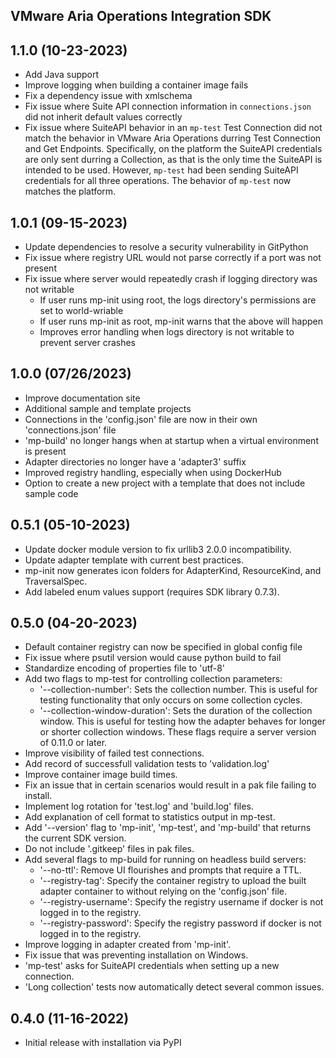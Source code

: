 VMware Aria Operations Integration SDK
--------------------------------------
## 1.1.0 (10-23-2023)
* Add Java support
* Improve logging when building a container image fails
* Fix a dependency issue with xmlschema
* Fix issue where Suite API connection information in `connections.json` did not inherit
  default values correctly
* Fix issue where SuiteAPI behavior in an `mp-test` Test Connection did not match the
  behavior in VMware Aria Operations durring Test Connection and Get Endpoints. Specifically, 
  on the platform the SuiteAPI credentials are only sent durring a Collection, as that is the
  only time the SuiteAPI is intended to be used. However, `mp-test` had been sending SuiteAPI 
  credentials for all three operations. The behavior of `mp-test` now matches the platform.


## 1.0.1 (09-15-2023)
* Update dependencies to resolve a security vulnerability in GitPython
* Fix issue where registry URL would not parse correctly if a port was not present
* Fix issue where server would repeatedly crash if logging directory was not writable
  * If user runs mp-init using root, the logs directory's permissions are set to world-wriable
  * If user runs mp-init as root, mp-init warns that the above will happen
  * Improves error handling when logs directory is not writable to prevent server crashes

## 1.0.0 (07/26/2023)
* Improve documentation site
* Additional sample and template projects
* Connections in the 'config.json' file are now in their own 'connections.json' file
* 'mp-build' no longer hangs when at startup when a virtual environment is present
* Adapter directories no longer have a 'adapter3' suffix
* Improved registry handling, especially when using DockerHub
* Option to create a new project with a template that does not include sample code

## 0.5.1 (05-10-2023) 
* Update docker module version to fix urllib3 2.0.0 incompatibility.
* Update adapter template with current best practices.
* mp-init now generates icon folders for AdapterKind, ResourceKind, and TraversalSpec.
* Add labeled enum values support (requires SDK library 0.7.3).

## 0.5.0 (04-20-2023)
* Default container registry can now be specified in global config file
* Fix issue where psutil version would cause python build to fail
* Standardize encoding of properties file to 'utf-8'
* Add two flags to mp-test for controlling collection parameters:
  * '--collection-number': Sets the collection number. This is useful for testing functionality that only occurs on some collection cycles.
  * '--collection-window-duration': Sets the duration of the collection window. This is useful for testing how the adapter behaves for longer or shorter collection windows.
  These flags require a server version of 0.11.0 or later.
* Improve visibility of failed test connections.
* Add record of successfull validation tests to 'validation.log'
* Improve container image build times.
* Fix an issue that in certain scenarios would result in a pak file failing to install.
* Implement log rotation for 'test.log' and 'build.log' files.
* Add explanation of cell format to statistics output in mp-test.
* Add '--version' flag to 'mp-init', 'mp-test', and 'mp-build' that returns the current SDK version.
* Do not include '.gitkeep' files in pak files.
* Add several flags to mp-build for running on headless build servers:
  * '--no-ttl': Remove UI flourishes and prompts that require a TTL.
  * '--registry-tag': Specify the container registry to upload the built adapter container to without relying on the 'config.json' file.
  * '--registry-username': Specify the registry username if docker is not logged in to the registry.
  * '--registry-password': Specify the registry password if docker is not logged in to the registry.
* Improve logging in adapter created from 'mp-init'.
* Fix issue that was preventing installation on Windows.
* 'mp-test' asks for SuiteAPI credentials when setting up a new connection.
* 'Long collection' tests now automatically detect several common issues.

## 0.4.0 (11-16-2022)
* Initial release with installation via PyPI
